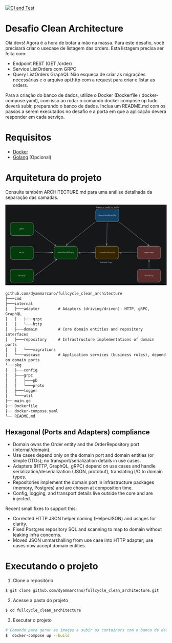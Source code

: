 [![CI and Test](https://github.com/dyammarcano/fullcycle_clean_architecture/actions/workflows/ci.yml/badge.svg)](https://github.com/dyammarcano/fullcycle_clean_architecture/actions/workflows/ci.yml)

# Desafio Clean Architecture

Olá devs!
Agora é a hora de botar a mão na massa. Para este desafio, você precisará criar o usecase de listagem das orders.
Esta listagem precisa ser feita com:

- Endpoint REST (GET /order)
- Service ListOrders com GRPC
- Query ListOrders GraphQL
  Não esqueça de criar as migrações necessárias e o arquivo api.http com a request para criar e listar as orders.

Para a criação do banco de dados, utilize o Docker (Dockerfile / docker-compose.yaml), com isso ao rodar o comando
docker compose up tudo deverá subir, preparando o banco de dados.
Inclua um README.md com os passos a serem executados no desafio e a porta em que a aplicação deverá responder em cada
serviço.

# Requisitos

- [Docker](https://www.docker.com/)
- [Golang](https://golang.org/) (Opcional)

# Arquitetura do projeto

Consulte também ARCHITECTURE.md para uma análise detalhada da separação das camadas.

![img.png](img.png)

```text
github.com/dyammarcano/fullcycle_clean_architecture
├───cmd
├───internal
│   ├───adapter        # Adapters (driving/driven): HTTP, gRPC, GraphQL
│   │   ├───grpc
│   │   └───http
│   ├───domain         # Core domain entities and repository interfaces
│   ├───repository     # Infrastructure implementations of domain ports
│   │   └───migrations
│   └───usecase        # Application services (business rules), depend on domain ports
└───pkg
│   ├───config
│   ├───grpc
│   │   ├───pb
│   │   └───proto
│   ├───logger
│   └───util
├── main.go
├── Dockerfile
├── docker-compose.yaml
└── README.md
```

## Hexagonal (Ports and Adapters) compliance

- Domain owns the Order entity and the OrderRepository port (internal/domain).
- Use cases depend only on the domain port and domain entities (or simple DTOs); no transport/serialization details in use cases.
- Adapters (HTTP, GraphQL, gRPC) depend on use cases and handle serialization/deserialization (JSON, protobuf), translating I/O to domain types.
- Repositories implement the domain port in infrastructure packages (memory, Postgres) and are chosen at composition time.
- Config, logging, and transport details live outside the core and are injected.

Recent small fixes to support this:

- Corrected HTTP JSON helper naming (HelperJSON) and usages for clarity.
- Fixed Postgres repository SQL and scanning to map to domain without leaking infra concerns.
- Moved JSON unmarshalling from use case into HTTP adapter; use cases now accept domain entities.

# Executando o projeto

1. Clone o repositório

```bash
$ git clone github.com/dyammarcano/fullcycle_clean_architecture.git
```

2. Acesse a pasta do projeto

```bash
$ cd fullcycle_clean_architecture
```

3. Executar o projeto

```bash
# Comando para gerar as images e subir os containers com o banco de dados
$  docker-compose up --build
```
